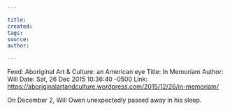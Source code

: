 ```yaml
---

title:
created:
tags:
source:
author:

---
```

Feed: Aboriginal Art & Culture: an American eye
Title: In Memoriam
Author: Will
Date: Sat, 26 Dec 2015 10:36:40 -0500
Link: https://aboriginalartandculture.wordpress.com/2015/12/26/in-memoriam/
 
On December 2, Will Owen unexpectedly passed away in his sleep.

